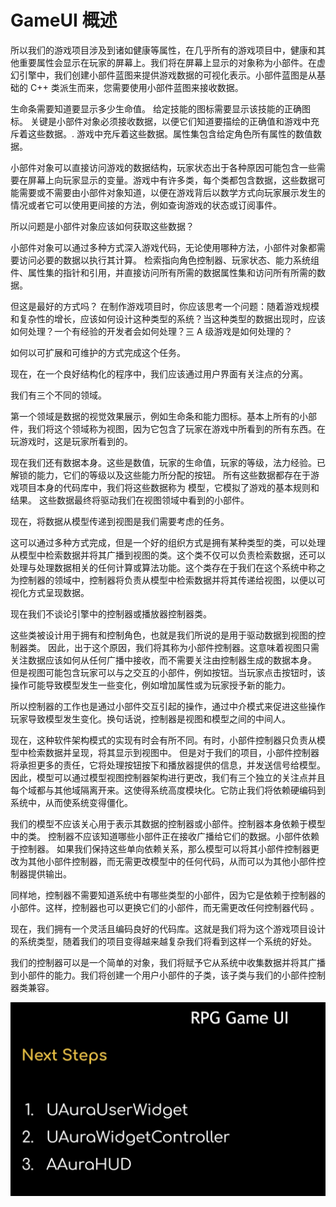 

# GameUI 概述

所以我们的游戏项目涉及到诸如健康等属性，在几乎所有的游戏项目中，健康和其他重要属性会显示在玩家的屏幕上。我们将在屏幕上显示的对象称为小部件。在虚幻引擎中，我们创建小部件蓝图来提供游戏数据的可视化表示。小部件蓝图是从基础的 C++ 类派生而来，您需要使用小部件蓝图来接收数据。

生命条需要知道要显示多少生命值。 给定技能的图标需要显示该技能的正确图标。 关键是小部件对象必须接收数据，以便它们知道要描绘的正确值和游戏中充斥着这些数据。. 游戏中充斥着这些数据。属性集包含给定角色所有属性的数值数据。

小部件对象可以直接访问游戏的数据结构，玩家状态出于各种原因可能包含一些需要在屏幕上向玩家显示的变量。游戏中有许多类，每个类都包含数据，这些数据可能需要或不需要由小部件对象知道，以便在游戏背后以数学方式向玩家展示发生的情况或者它可以使用更间接的方法，例如查询游戏的状态或订阅事件。

所以问题是小部件对象应该如何获取这些数据？

小部件对象可以通过多种方式深入游戏代码，无论使用哪种方法，小部件对象都需要访问必要的数据以执行其计算。 检索指向角色控制器、玩家状态、能力系统组件、属性集的指针和引用，并直接访问所有所需的数据属性集和访问所有所需的数据。

但这是最好的方式吗？ 在制作游戏项目时，你应该思考一个问题：随着游戏规模和复杂性的增长，应该如何设计这种类型的系统？当这种类型的数据出现时，应该如何处理？一个有经验的开发者会如何处理？三 A 级游戏是如何处理的？

如何以可扩展和可维护的方式完成这个任务。

现在，在一个良好结构化的程序中，我们应该通过用户界面有关注点的分离。

我们有三个不同的领域。

第一个领域是数据的视觉效果展示，例如生命条和能力图标。基本上所有的小部件，我们将这个领域称为视图，因为它包含了玩家在游戏中所看到的所有东西。在玩游戏时，这是玩家所看到的。

现在我们还有数据本身。这些是数值，玩家的生命值，玩家的等级，法力经验。已解锁的能力，它们的等级以及这些能力所分配的按钮。 所有这些数据都存在于游戏项目本身的代码库中，我们将这些数据称为 模型，它模拟了游戏的基本规则和结果。 这些数据最终将驱动我们在视图领域中看到的小部件。

现在，将数据从模型传递到视图是我们需要考虑的任务。

这可以通过多种方式完成，但是一个好的组织方式是拥有某种类型的类，可以处理从模型中检索数据并将其广播到视图的类。这个类不仅可以负责检索数据，还可以处理与处理数据相关的任何计算或算法功能。这个类存在于我们在这个系统中称之为控制器的领域中，控制器将负责从模型中检索数据并将其传递给视图，以便以可视化方式呈现数据。

现在我们不谈论引擎中的控制器或播放器控制器类。

这些类被设计用于拥有和控制角色，也就是我们所说的是用于驱动数据到视图的控制器类。 因此，出于这个原因，我们将其称为小部件控制器。这意味着视图只需关注数据应该如何从任何广播中接收，而不需要关注由控制器生成的数据本身。 但是视图可能包含玩家可以与之交互的小部件，例如按钮。当玩家点击按钮时，该操作可能导致模型发生一些变化，例如增加属性或为玩家授予新的能力。

所以控制器的工作也是通过小部件交互引起的操作，通过中介模式来促进这些操作玩家导致模型发生变化。换句话说，控制器是视图和模型之间的中间人。

现在，这种软件架构模式的实现有时会有所不同。有时，小部件控制器只负责从模型中检索数据并呈现，将其显示到视图中。 但是对于我们的项目，小部件控制器将承担更多的责任，它将处理按钮按下和播放器提供的信息，并发送信号给模型。因此，模型可以通过模型视图控制器架构进行更改，我们有三个独立的关注点并且每个域都与其他域隔离开来。这使得系统高度模块化。它防止我们将依赖硬编码到系统中，从而使系统变得僵化。

我们的模型不应该关心用于表示其数据的控制器或小部件。控制器本身依赖于模型中的类。 控制器不应该知道哪些小部件正在接收广播给它们的数据。小部件依赖于控制器。 如果我们保持这些单向依赖关系，那么模型可以将其小部件控制器更改为其他小部件控制器，而无需更改模型中的任何代码，从而可以为其他小部件控制器提供输出。

同样地，控制器不需要知道系统中有哪些类型的小部件，因为它是依赖于控制器的小部件。这样，控制器也可以更换它们的小部件，而无需更改任何控制器代码 。

现在，我们拥有一个灵活且编码良好的代码库。这就是我们将为这个游戏项目设计的系统类型，随着我们的项目变得越来越复杂我们将看到这样一个系统的好处。

我们的控制器可以是一个简单的对象，我们将赋予它从系统中收集数据并将其广播到小部件的能力。我们将创建一个用户小部件的子类，该子类与我们的小部件控制器类兼容。 

![image-20240406133443923](.\image-20240406133443923.png)